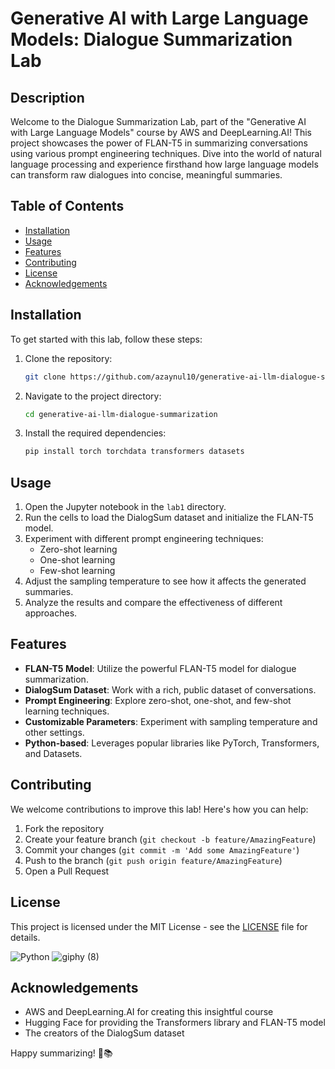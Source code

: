 # Generative AI with Large Language Models: Dialogue Summarization Lab

## Description
Welcome to the Dialogue Summarization Lab, part of the "Generative AI with Large Language Models" course by AWS and DeepLearning.AI! This project showcases the power of FLAN-T5 in summarizing conversations using various prompt engineering techniques. Dive into the world of natural language processing and experience firsthand how large language models can transform raw dialogues into concise, meaningful summaries.

## Table of Contents
- [Installation](#installation)
- [Usage](#usage)
- [Features](#features)
- [Contributing](#contributing)
- [License](#license)
- [Acknowledgements](#acknowledgements)

## Installation
To get started with this lab, follow these steps:

1. Clone the repository:
   ```bash
   git clone https://github.com/azaynul10/generative-ai-llm-dialogue-summarization.git
   ```
2. Navigate to the project directory:
   ```bash
   cd generative-ai-llm-dialogue-summarization
   ```
3. Install the required dependencies:
   ```bash
   pip install torch torchdata transformers datasets
   ```

## Usage
1. Open the Jupyter notebook in the `lab1` directory.
2. Run the cells to load the DialogSum dataset and initialize the FLAN-T5 model.
3. Experiment with different prompt engineering techniques:
   - Zero-shot learning
   - One-shot learning
   - Few-shot learning
4. Adjust the sampling temperature to see how it affects the generated summaries.
5. Analyze the results and compare the effectiveness of different approaches.

## Features
- **FLAN-T5 Model**: Utilize the powerful FLAN-T5 model for dialogue summarization.
- **DialogSum Dataset**: Work with a rich, public dataset of conversations.
- **Prompt Engineering**: Explore zero-shot, one-shot, and few-shot learning techniques.
- **Customizable Parameters**: Experiment with sampling temperature and other settings.
- **Python-based**: Leverages popular libraries like PyTorch, Transformers, and Datasets.

## Contributing
We welcome contributions to improve this lab! Here's how you can help:

1. Fork the repository
2. Create your feature branch (`git checkout -b feature/AmazingFeature`)
3. Commit your changes (`git commit -m 'Add some AmazingFeature'`)
4. Push to the branch (`git push origin feature/AmazingFeature`)
5. Open a Pull Request

## License
This project is licensed under the MIT License - see the [LICENSE](LICENSE) file for details.

![Python](https://img.shields.io/badge/python-3670A0?style=for-the-badge&logo=python&logoColor=ffdd54)
![giphy (8)](https://github.com/user-attachments/assets/b5b5ac0a-796a-46af-8051-b0532db0a2c2)



## Acknowledgements
- AWS and DeepLearning.AI for creating this insightful course
- Hugging Face for providing the Transformers library and FLAN-T5 model
- The creators of the DialogSum dataset

Happy summarizing! 🚀📚
